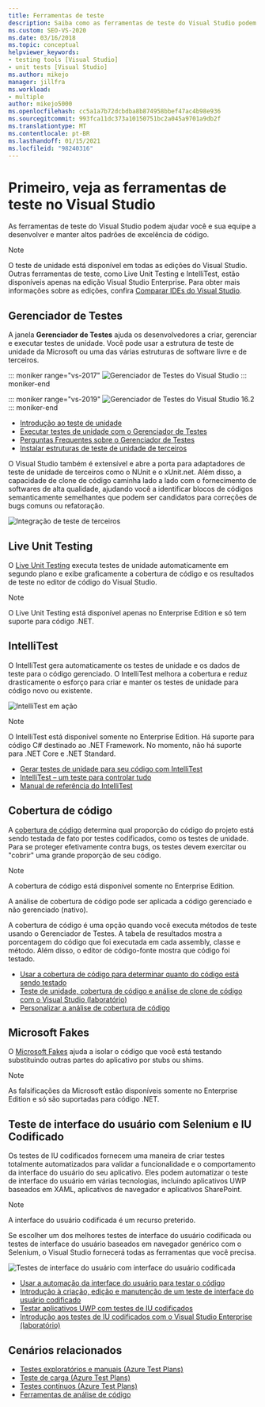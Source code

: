 ```yaml
---
title: Ferramentas de teste
description: Saiba como as ferramentas de teste do Visual Studio podem ajudá-lo e sua equipe a desenvolver e sustentar altos padrões de excelência de código.
ms.custom: SEO-VS-2020
ms.date: 03/16/2018
ms.topic: conceptual
helpviewer_keywords:
- testing tools [Visual Studio]
- unit tests [Visual Studio]
ms.author: mikejo
manager: jillfra
ms.workload:
- multiple
author: mikejo5000
ms.openlocfilehash: cc5a1a7b72dcbdba8b874958bbef47ac4b98e936
ms.sourcegitcommit: 993fca11dc373a10150751bc2a045a9701a9db2f
ms.translationtype: MT
ms.contentlocale: pt-BR
ms.lasthandoff: 01/15/2021
ms.locfileid: "98240316"
---
```

# <a name="first-look-at-testing-tools-in-visual-studio"></a>Primeiro, veja as ferramentas de teste no Visual Studio

As ferramentas de teste do Visual Studio podem ajudar você e sua equipe a desenvolver e manter altos padrões de excelência de código.

> [!NOTE]
> O teste de unidade está disponível em todas as edições do Visual Studio. Outras ferramentas de teste, como Live Unit Testing e IntelliTest, estão disponíveis apenas na edição Visual Studio Enterprise. Para obter mais informações sobre as edições, confira [Comparar IDEs do Visual Studio](https://visualstudio.microsoft.com/vs/compare/).

## <a name="test-explorer"></a>Gerenciador de Testes

A janela **Gerenciador de Testes** ajuda os desenvolvedores a criar, gerenciar e executar testes de unidade. Você pode usar a estrutura de teste de unidade da Microsoft ou uma das várias estruturas de software livre e de terceiros.

::: moniker range="vs-2017"
![Gerenciador de Testes do Visual Studio](media/devtest-testexplorer.png)
::: moniker-end

::: moniker range="vs-2019"
![Gerenciador de Testes do Visual Studio 16.2](media/vs-2019/test-explorer-16-2.PNG)
::: moniker-end

* [Introdução ao teste de unidade](unit-test-your-code.md)
* [Executar testes de unidade com o Gerenciador de Testes](run-unit-tests-with-test-explorer.md)
* [Perguntas Frequentes sobre o Gerenciador de Testes](test-explorer-faq.md)
* [Instalar estruturas de teste de unidade de terceiros](install-third-party-unit-test-frameworks.md)

O Visual Studio também é extensível e abre a porta para adaptadores de teste de unidade de terceiros como o NUnit e o xUnit.net. Além disso, a capacidade de clone de código caminha lado a lado com o fornecimento de softwares de alta qualidade, ajudando você a identificar blocos de códigos semanticamente semelhantes que podem ser candidatos para correções de bugs comuns ou refatoração.

![Integração de teste de terceiros](media/devtest-thirdparty.png)

## <a name="live-unit-testing"></a>Live Unit Testing

O [Live Unit Testing](../test/live-unit-testing.md) executa testes de unidade automaticamente em segundo plano e exibe graficamente a cobertura de código e os resultados de teste no editor de código do Visual Studio.

> [!NOTE]
> O Live Unit Testing está disponível apenas no Enterprise Edition e só tem suporte para código .NET.

## <a name="intellitest"></a>IntelliTest

O IntelliTest gera automaticamente os testes de unidade e os dados de teste para o código gerenciado. O IntelliTest melhora a cobertura e reduz drasticamente o esforço para criar e manter os testes de unidade para código novo ou existente.

![IntelliTest em ação](media/devtest-intellitest.png)

> [!NOTE]
> O IntelliTest está disponível somente no Enterprise Edition. Há suporte para código C# destinado ao .NET Framework. No momento, não há suporte para .NET Core e .NET Standard.

* [Gerar testes de unidade para seu código com IntelliTest](generate-unit-tests-for-your-code-with-intellitest.md)
* [IntelliTest – um teste para controlar tudo](https://devblogs.microsoft.com/devops/intellitest-one-test-to-rule-them-all/)
* [Manual de referência do IntelliTest](intellitest-manual/index.md)

## <a name="code-coverage"></a>Cobertura de código

A [cobertura de código](../test/using-code-coverage-to-determine-how-much-code-is-being-tested.md) determina qual proporção do código do projeto está sendo testada de fato por testes codificados, como os testes de unidade. Para se proteger efetivamente contra bugs, os testes devem exercitar ou "cobrir" uma grande proporção de seu código.

> [!NOTE]
> A cobertura de código está disponível somente no Enterprise Edition.

A análise de cobertura de código pode ser aplicada a código gerenciado e não gerenciado (nativo).

A cobertura de código é uma opção quando você executa métodos de teste usando o Gerenciador de Testes. A tabela de resultados mostra a porcentagem do código que foi executada em cada assembly, classe e método. Além disso, o editor de código-fonte mostra que código foi testado.

* [Usar a cobertura de código para determinar quanto do código está sendo testado](using-code-coverage-to-determine-how-much-code-is-being-tested.md)
* [Teste de unidade, cobertura de código e análise de clone de código com o Visual Studio (laboratório)](https://www.boost.org/doc/libs/1_71_0/libs/test/doc/html/index.html)
* [Personalizar a análise de cobertura de código](customizing-code-coverage-analysis.md)

## <a name="microsoft-fakes"></a>Microsoft Fakes

O [Microsoft Fakes](../test/isolating-code-under-test-with-microsoft-fakes.md) ajuda a isolar o código que você está testando substituindo outras partes do aplicativo por stubs ou shims.

> [!NOTE]
> As falsificações da Microsoft estão disponíveis somente no Enterprise Edition e só são suportadas para código .NET.

## <a name="user-interface-testing-with-coded-ui-and-selenium"></a>Teste de interface do usuário com Selenium e IU Codificado

Os testes de IU codificados fornecem uma maneira de criar testes totalmente automatizados para validar a funcionalidade e o comportamento da interface do usuário do seu aplicativo. Eles podem automatizar o teste de interface do usuário em várias tecnologias, incluindo aplicativos UWP baseados em XAML, aplicativos de navegador e aplicativos SharePoint.

> [!NOTE]
> A interface do usuário codificada é um recurso preterido.

Se escolher um dos melhores testes de interface do usuário codificada ou testes de interface do usuário baseados em navegador genérico com o Selenium, o Visual Studio fornecerá todas as ferramentas que você precisa.

![Testes de interface do usuário com interface do usuário codificada](media/devtest-codeduitest.png)

* [Usar a automação da interface do usuário para testar o código](use-ui-automation-to-test-your-code.md)
* [Introdução à criação, edição e manutenção de um teste de interface do usuário codificado](walkthrough-creating-editing-and-maintaining-a-coded-ui-test.md)
* [Testar aplicativos UWP com testes de IU codificados](test-uwp-app-with-coded-ui-test.md)
* [Introdução aos testes de IU codificados com o Visual Studio Enterprise (laboratório)](https://www.boost.org/doc/libs/1_71_0/libs/test/doc/html/index.html)

## <a name="related-scenarios"></a>Cenários relacionados

* [Testes exploratórios e manuais (Azure Test Plans)](/azure/devops/test/index?view=vsts&preserve-view=true)
* [Teste de carga (Azure Test Plans)](/azure/devops/test/load-test/index?view=vsts&preserve-view=true)
* [Testes contínuos (Azure Test Plans)](/azure/devops/pipelines/test/getting-started-with-continuous-testing?view=vsts&preserve-view=true)
* [Ferramentas de análise de código](../code-quality/code-analysis-for-managed-code-overview.md)
